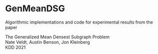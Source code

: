 # GenMeanDSG
Algorithmic implementations and code for experimental results from the paper

The Generalized Mean Densest Subgraph Problem  
Nate Veldt, Austin Benson, Jon Kleinberg  
KDD 2021
